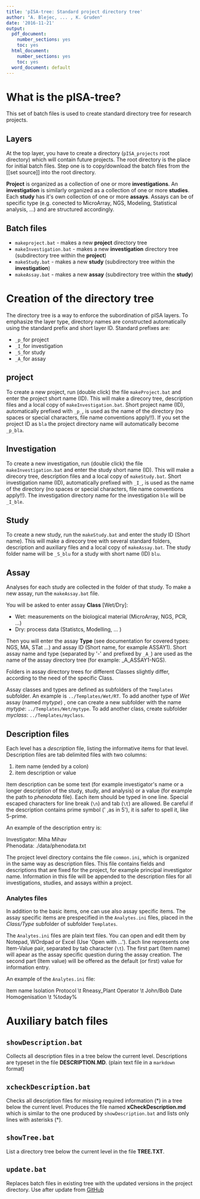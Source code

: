 ```yaml
---
title: 'pISA-tree: Standard project directory tree'
author: "A. Blejec, ... , K. Gruden"
date: '2016-11-21'
output:
  pdf_document: 
    number_sections: yes
    toc: yes
  html_document:
    number_sections: yes
    toc: yes
  word_document: default
---
```

# What is the pISA-tree?

This set of batch files is used to create standard directory tree for research projects.

## Layers

At the top layer, you have to create a directory (`pISA_projects` root directory) 
which will contain future projects. The root directory is the place for initial batch files.
Step one is to copy/download the batch files from the [[set source]] into the root directory.
 
**Project** is organized as a collection of one or more **investigations**. An **investigation** is similarly organized as a collection of one or more **studies**. Each **study** has it's own collection of one or more **assays**. Assays can be of specific type (e.g. conected to MicroArray, NGS, Modeling, Statistical analysis, ...) and are structured accordingly.

## Batch files

- `makeproject.bat`	- makes a new **project** directory tree
- `makeInvestigation.bat`	- makes a new **investigation** directory tree (subdirectory tree within the **project**)
- `makeStudy.bat` - makes a new **study** (subdirectory tree within the **investigation**)
- `makeAssay.bat` - makes a new **assay** (subdirectory tree within the **study**)

# Creation of the directory tree

The directory tree is a way to enforce the subordination of pISA layers. To emphasize the layer type, directory names are constructed automatically using the standard prefix and short layer ID. Standard prefixes are:

* `_p_`for project
* `_I_`for investigation
* `_S_`for study
* `_A_`for assay

## project

To create a new project, run (double click) the file `makeProject.bat` and enter
the project short name (ID). This will make a direcory tree, description files and a local copy
of `makeInvestigation.bat`. Short project name (ID), automatically prefixed with `_p_`, is used as the name of the directory (no spaces or special characters, file name conventions apply!!). If you set the project ID as `bla` the project directory name will automatically become `_p_bla`.

## Investigation

To create a new investigation, run (double click) the file `makeInvestigation.bat` and enter
the study short name (ID). This will make a direcory tree, description files and a local copy
of `makeStudy.bat`. Short investigation name (ID), automatically prefixed with `_I_`,  is used as the name of the directory (no spaces or special characters, file name conventions apply!!). The investigation directory name for the investigation `ble` will be `_I_ble`.


## Study

To create a new study, run the `makeStudy.bat` and enter the study ID (Short name). 
This will make a direcory tree with several standard folders, description and auxiliary files and a local copy of `makeAssay.bat`. The study folder name will be `_S_blu` for a study with short name (ID) `blu`.

## Assay

Analyses for each study are collected in the folder of that study. 
To make a new assay, run the `makeAssay.bat` file.

 You will be asked to enter assay **Class** [Wet/Dry]:

* Wet: measurements on the biological material (MicroArray, NGS, PCR, ...)
* Dry: process data (Statistcs, Modelling, ... )

Then you will enter the assay **Type** (see documentation for covered types: NGS, MA, STat ...) and
assay ID (Short name, for example ASSAY1). Short assay name and type (separated by '-' and prefixed by `_A_`) are used as the name of the assay directory tree (for example: _A_ASSAY1-NGS).

Folders in assay directory trees for different Classes slightly differ, 
according to the need of the specific Class.

Assay classes and types are defined as subfolders of the `Templates` subfolder. An example is `../Templates/Wet/RT`.   To add another type of *Wet* assay (named *mytype*) , one can create a new subfolder  with the name *mytype*: `../Templates/Wet/mytype`. To add another class, create subfolder *myclass*: `../Templates/myclass`.

## Description files

Each level has a *description* file, listing the informative items for that level. 
Description files are tab delimited files with two columns:  

1. item name (ended by a colon)
2. item description or value

Item description can be some text (for example investigator's name or a longer description 
of the study, study, and analysis) or a value (for example the path to *phenodata* file). 
Each item should be typed in one line. Special escaped characters for 
line break (`\n`) and tab (`\t`) are allowed. Be careful if the description contains prime 
symbol (' ,as in 5'), it is safer to spell it, like 5-prime. 

An example of the description entry is:

Investigator:	Miha Mihav  
Phenodata:	./data/phenodata.txt

The project level directory contains the file `common.ini`, which is organized in the same way 
as description files. This file contains fields and descriptions that are fixed for the project, for example principal investigator name. Information in this file will be appended to the 
description files for all investigations, studies, and assays within a project.

### Analytes files

In addition to the basic items, one can use also assay specific items. The assay specific items are prespecified in the `Analytes.ini` files, placed in the *Class/Type* subfolder of subfolder `Templates`. 

The `Analytes.ini` files are plain text files. You can open and edit them by Notepad, WOrdpad or Excel (Use 'Open with ...'). Each line represents one Item-Value pair, separated by tab character (`\t`). The first part (Item name) will apear as the assay specific question during the assay creation. The second part (Item value) will be offered as the default (or first) value for information entry.

An example of the `Analytes.ini` file:

Item name
Isolation Protocol	\t Rneasy_Plant
Operator \t	John/Bob
Date Homogenisation \t	%today%







# Auxiliary batch files

## `showDescription.bat`

Collects all description files in a tree below the current level. 
Descriptions are typeset in the file **DESCRIPTION.MD**. 
(plain text file in a `markdown` format)

## `xcheckDescription.bat`

Checks all description files for missing required information (\*) in a tree below the current 
level. Produces the file named **xCheckDescription.md** which is similar to the one produced by `showDescription.bat` and lists only lines with asterisks (\*).

## `showTree.bat`

List a directory tree below the current level in the file **TREE.TXT**.

## `update.bat`

Replaces batch files in existing tree with the updated versions in the project directory.
Use after update from [GitHub](https://github.com/ablejec/pISA/)